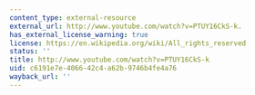 ```yaml
---
content_type: external-resource
external_url: http://www.youtube.com/watch?v=PTUY16CkS-k.
has_external_license_warning: true
license: https://en.wikipedia.org/wiki/All_rights_reserved
status: ''
title: http://www.youtube.com/watch?v=PTUY16CkS-k
uid: c6191e7e-4066-42c4-a62b-9746b4fe4a76
wayback_url: ''
---
```

